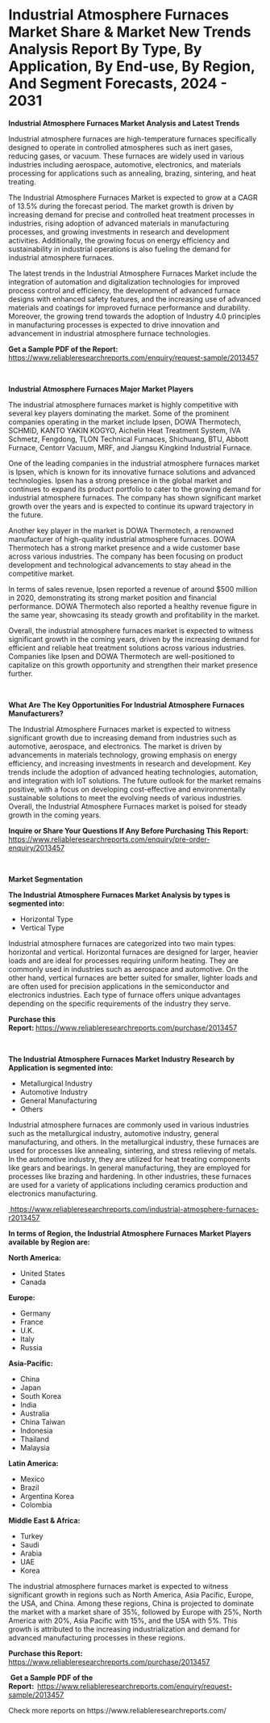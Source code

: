 <p><h1>Industrial Atmosphere Furnaces Market Share & Market New Trends Analysis Report By Type, By Application, By End-use, By Region, And Segment Forecasts, 2024 - 2031</h1></p><p><strong>Industrial Atmosphere Furnaces Market Analysis and Latest Trends</strong></p>
<p><p>Industrial atmosphere furnaces are high-temperature furnaces specifically designed to operate in controlled atmospheres such as inert gases, reducing gases, or vacuum. These furnaces are widely used in various industries including aerospace, automotive, electronics, and materials processing for applications such as annealing, brazing, sintering, and heat treating.</p><p>The Industrial Atmosphere Furnaces Market is expected to grow at a CAGR of 13.5% during the forecast period. The market growth is driven by increasing demand for precise and controlled heat treatment processes in industries, rising adoption of advanced materials in manufacturing processes, and growing investments in research and development activities. Additionally, the growing focus on energy efficiency and sustainability in industrial operations is also fueling the demand for industrial atmosphere furnaces.</p><p>The latest trends in the Industrial Atmosphere Furnaces Market include the integration of automation and digitalization technologies for improved process control and efficiency, the development of advanced furnace designs with enhanced safety features, and the increasing use of advanced materials and coatings for improved furnace performance and durability. Moreover, the growing trend towards the adoption of Industry 4.0 principles in manufacturing processes is expected to drive innovation and advancement in industrial atmosphere furnace technologies.</p></p>
<p><strong>Get a Sample PDF of the Report:&nbsp;</strong> <a href="https://www.reliableresearchreports.com/enquiry/request-sample/2013457">https://www.reliableresearchreports.com/enquiry/request-sample/2013457</a></p>
<p>&nbsp;</p>
<p><strong>Industrial Atmosphere Furnaces Major Market Players</strong></p>
<p><p>The industrial atmosphere furnaces market is highly competitive with several key players dominating the market. Some of the prominent companies operating in the market include Ipsen, DOWA Thermotech, SCHMID, KANTO YAKIN KOGYO, Aichelin Heat Treatment System, IVA Schmetz, Fengdong, TLON Technical Furnaces, Shichuang, BTU, Abbott Furnace, Centorr Vacuum, MRF, and Jiangsu Kingkind Industrial Furnace.</p><p>One of the leading companies in the industrial atmosphere furnaces market is Ipsen, which is known for its innovative furnace solutions and advanced technologies. Ipsen has a strong presence in the global market and continues to expand its product portfolio to cater to the growing demand for industrial atmosphere furnaces. The company has shown significant market growth over the years and is expected to continue its upward trajectory in the future.</p><p>Another key player in the market is DOWA Thermotech, a renowned manufacturer of high-quality industrial atmosphere furnaces. DOWA Thermotech has a strong market presence and a wide customer base across various industries. The company has been focusing on product development and technological advancements to stay ahead in the competitive market.</p><p>In terms of sales revenue, Ipsen reported a revenue of around $500 million in 2020, demonstrating its strong market position and financial performance. DOWA Thermotech also reported a healthy revenue figure in the same year, showcasing its steady growth and profitability in the market.</p><p>Overall, the industrial atmosphere furnaces market is expected to witness significant growth in the coming years, driven by the increasing demand for efficient and reliable heat treatment solutions across various industries. Companies like Ipsen and DOWA Thermotech are well-positioned to capitalize on this growth opportunity and strengthen their market presence further.</p></p>
<p>&nbsp;</p>
<p><strong>What Are The Key Opportunities For Industrial Atmosphere Furnaces Manufacturers?</strong></p>
<p><p>The Industrial Atmosphere Furnaces market is expected to witness significant growth due to increasing demand from industries such as automotive, aerospace, and electronics. The market is driven by advancements in materials technology, growing emphasis on energy efficiency, and increasing investments in research and development. Key trends include the adoption of advanced heating technologies, automation, and integration with IoT solutions. The future outlook for the market remains positive, with a focus on developing cost-effective and environmentally sustainable solutions to meet the evolving needs of various industries. Overall, the Industrial Atmosphere Furnaces market is poised for steady growth in the coming years.</p></p>
<p><strong>Inquire or Share Your Questions If Any Before Purchasing This Report:</strong> <a href="https://www.reliableresearchreports.com/enquiry/pre-order-enquiry/2013457">https://www.reliableresearchreports.com/enquiry/pre-order-enquiry/2013457</a></p>
<p>&nbsp;</p>
<p><strong>Market Segmentation</strong></p>
<p><strong>The Industrial Atmosphere Furnaces Market Analysis by types is segmented into:</strong></p>
<p><ul><li>Horizontal Type</li><li>Vertical Type</li></ul></p>
<p><p>Industrial atmosphere furnaces are categorized into two main types: horizontal and vertical. Horizontal furnaces are designed for larger, heavier loads and are ideal for processes requiring uniform heating. They are commonly used in industries such as aerospace and automotive. On the other hand, vertical furnaces are better suited for smaller, lighter loads and are often used for precision applications in the semiconductor and electronics industries. Each type of furnace offers unique advantages depending on the specific requirements of the industry they serve.</p></p>
<p><strong>Purchase this Report:&nbsp;</strong><a href="https://www.reliableresearchreports.com/purchase/2013457">https://www.reliableresearchreports.com/purchase/2013457</a></p>
<p>&nbsp;</p>
<p><strong>The Industrial Atmosphere Furnaces Market Industry Research by Application is segmented into:</strong></p>
<p><ul><li>Metallurgical Industry</li><li>Automotive Industry</li><li>General Manufacturing</li><li>Others</li></ul></p>
<p><p>Industrial atmosphere furnaces are commonly used in various industries such as the metallurgical industry, automotive industry, general manufacturing, and others. In the metallurgical industry, these furnaces are used for processes like annealing, sintering, and stress relieving of metals. In the automotive industry, they are utilized for heat treating components like gears and bearings. In general manufacturing, they are employed for processes like brazing and hardening. In other industries, these furnaces are used for a variety of applications including ceramics production and electronics manufacturing.</p></p>
<p><a href="https://www.reliableresearchreports.com/industrial-atmosphere-furnaces-r2013457">&nbsp;https://www.reliableresearchreports.com/industrial-atmosphere-furnaces-r2013457</a></p>
<p><strong>In terms of Region, the Industrial Atmosphere Furnaces Market Players available by Region are:</strong></p>
<p>
    <p> <strong> North America: </strong>
        <ul>
            <li>United States</li>
            <li>Canada</li>
        </ul>
        </p> 
    <p> <strong> Europe: </strong>
        <ul>
            <li>Germany</li>
            <li>France</li>
            <li>U.K.</li>
            <li>Italy</li>
            <li>Russia</li>
        </ul>
        </p> 
    <p> <strong> Asia-Pacific: </strong>
        <ul>
            <li>China</li>
            <li>Japan</li>
            <li>South Korea</li>
            <li>India</li>
            <li>Australia</li>
            <li>China Taiwan</li>
            <li>Indonesia</li>
            <li>Thailand</li>
            <li>Malaysia</li>
        </ul>
        </p> 
    <p> <strong> Latin America: </strong>
        <ul>
            <li>Mexico</li>
            <li>Brazil</li>
            <li>Argentina Korea</li>
            <li>Colombia</li>
        </ul>
        </p> 
    <p> <strong> Middle East & Africa: </strong>
        <ul>
            <li>Turkey</li>
            <li>Saudi</li>
            <li>Arabia</li>
            <li>UAE</li>
            <li>Korea</li>
        </ul>
    </p>
    </p>
<p><p>The industrial atmosphere furnaces market is expected to witness significant growth in regions such as North America, Asia Pacific, Europe, the USA, and China. Among these regions, China is projected to dominate the market with a market share of 35%, followed by Europe with 25%, North America with 20%, Asia Pacific with 15%, and the USA with 5%. This growth is attributed to the increasing industrialization and demand for advanced manufacturing processes in these regions.</p></p>
<p><strong>Purchase this Report: </strong><a href="https://www.reliableresearchreports.com/purchase/2013457">https://www.reliableresearchreports.com/purchase/2013457</a></p>
<p>&nbsp;<strong>Get a Sample PDF of the Report:&nbsp;&nbsp;</strong><a href="https://www.reliableresearchreports.com/enquiry/request-sample/2013457">https://www.reliableresearchreports.com/enquiry/request-sample/2013457</a></p>
<p><strong></strong></p>
<p>Check more reports on https://www.reliableresearchreports.com/</p>